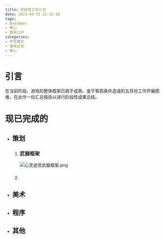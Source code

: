 ```yaml
---
title: 阶段性工作汇总
date: 2023-04-25 21:31:10
tags:
- DearDeer
- 唤心
- 暂未公开
categories:
- 中文推文
- 游戏企划
- 唤心
---
```

# 引言
在当前阶段，游戏的整体框架已趋于成熟。鉴于客观条件造成的五月份工作开展困难，在此作一份汇总报告以进行阶段性成果总结。
<!--more-->

# 现已完成的
- ## 策划
	1. ### 武器框架
		![心灵迷宫武器框架.png](心灵迷宫武器框架.png)
	2. ### 
- ## 美术
- ## 程序
- ## 其他
